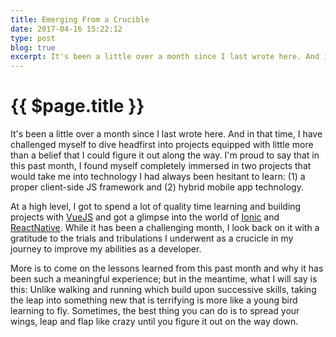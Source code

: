 ```yaml
---
title: Emerging From a Crucible
date: 2017-04-16 15:22:12
type: post
blog: true
excerpt: It's been a little over a month since I last wrote here. And in that time, I have challenged myself to dive headfirst into projects equipped with little more than a belief that I could figure it out along the way.
---
```


# {{ $page.title }}

It's been a little over a month since I last wrote here. And in that time, I have challenged myself to dive headfirst into projects equipped with little more than a belief that I could figure it out along the way. I'm proud to say that in this past month, I found myself completely immersed in two projects that would take me into technology I had always been hesitant to learn: (1) a proper client-side JS framework and (2) hybrid mobile app technology.

At a high level, I got to spend a lot of quality time learning and building projects with [VueJS](https://vuejs.org) and got a glimpse into the world of [Ionic](https://ionicframework.com/) and [ReactNative](https://facebook.github.io/react-native/). While it has been a challenging month, I look back on it with a gratitude to the trials and tribulations I underwent as a crucicle in my journey to improve my abilities as a developer.

More is to come on the lessons learned from this past month and why it has been such a meaningful experience; but in the meantime, what I will say is this: Unlike walking and running which build upon successive skills, taking the leap into something new that is terrifying is more like a young bird learning to fly. Sometimes, the best thing you can do is to spread your wings, leap and flap like crazy until you figure it out on the way down.
